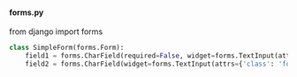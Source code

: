 #### forms.py
from django import forms

```python
class SimpleForm(forms.Form):
    field1 = forms.CharField(required=False, widget=forms.TextInput(attrs={'class': 'form-control'}))
    field2 = forms.CharField(widget=forms.TextInput(attrs={'class': 'form-control'}))
```


